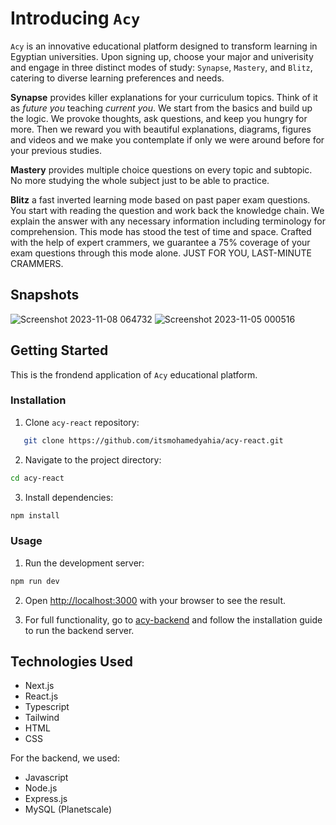 # Introducing `Acy`

`Acy` is an innovative educational platform designed to transform learning in Egyptian universities. Upon signing up, choose your major and univerisity and engage in three distinct modes of study: `Synapse`, `Mastery`, and `Blitz`, catering to diverse learning preferences and needs.

**Synapse** provides killer explanations for your curriculum topics. Think of it as *future you* teaching *current you*. We start from the basics and build up the logic. We provoke thoughts, ask questions, and keep you hungry for more. Then we reward you with beautiful explanations, diagrams, figures and videos and we make you contemplate if only we were around before for your previous studies.

**Mastery** provides multiple choice questions on every topic and subtopic. No more studying the whole subject just to be able to practice.

**Blitz** a fast inverted learning mode based on past paper exam questions. You start with reading the question and work back the knowledge chain. We explain the answer with any necessary information including terminology for comprehension. This mode has stood the test of time and space. Crafted with the help of expert crammers, we guarantee a 75% coverage of your exam questions through this mode alone. JUST FOR YOU, LAST-MINUTE CRAMMERS.

## Snapshots
![Screenshot 2023-11-08 064732](https://github.com/user-attachments/assets/a9e91d96-9ebf-475b-a459-be1febc1e92b)
![Screenshot 2023-11-05 000516](https://github.com/user-attachments/assets/3fe964d9-450c-4aaf-aafb-617aaac712de)

## Getting Started

This is the frondend application of `Acy` educational platform.

### Installation

1. Clone `acy-react` repository:

```bash
   git clone https://github.com/itsmohamedyahia/acy-react.git
```
2. Navigate to the project directory:

```bash
cd acy-react
```
3. Install dependencies:

```bash
npm install
```

### Usage

1. Run the development server:

```bash
npm run dev
```

2. Open [http://localhost:3000](http://localhost:3000) with your browser to see the result.

3. For full functionality, go to [acy-backend](https://github.com/itsmohamedyahia/acy-backend) and follow the installation guide to run the backend server. 

## Technologies Used

- Next.js
- React.js
- Typescript
- Tailwind
- HTML
- CSS

For the backend, we used:

- Javascript
- Node.js
- Express.js
- MySQL (Planetscale)
